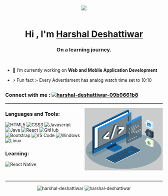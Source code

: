 
<!---
Harshal-Deshattiwar/Harshal-Deshattiwar is a ✨ special ✨ repository because its `README.md` (this file) appears on your GitHub profile.
You can click the Preview link to take a look at your changes.
--->

<br>
<div align="center">
<img src="https://c.tenor.com/z5TcdvAN0j0AAAAC/luffy-one-piece.gif">
 <!---  <img src="https://c.tenor.com/8mknnuJMRNkAAAAC/usopp-one-piece.gif"> --->
</div>
<br>

<h1 align="center">Hi , I'm <a href="https://stanleylim.me/">Harshal Deshattiwar</a></h1>
<h3 align="center">On a learning journey.</h3>

<br>

- 🌱 I’m currently working on **Web and Mobile Application Development**

- ⚡ Fun fact :-  Every Advertisment has analog watch time set to 10:10

<h3>Connect with me :   <a href="https://linkedin.com/in/harshal-deshattiwar-09b9661b8" ><img src="https://img.shields.io/badge/LinkedIn-0077B5?style=for-the-badge&logo=linkedin&logoColor=white" alt="harshal-deshattiwar-09b9661b8" height="30" width="150" /></a> </h3> 
<hr>

<img align="right" src="https://raw.githubusercontent.com/Harshal-Deshattiwar/Harshal-Deshattiwar/main/elements/techstack.gif"  height="200" width="250">
<!---
<img align="left" src="https://github-readme-stats.vercel.app/api/top-langs?username=harshal-deshattiwar&show_icons=true&theme=highcontrast&locale=en&layout=compact" alt="harshal-deshattiwar" />  --->

<p align="center"><h3>Languages and Tools:</h3>  


![HTML5](https://img.shields.io/badge/HTML5-E34F26?style=for-the-badge&logo=html5&logoColor=white)
![CSS3](https://img.shields.io/badge/CSS3-1572B6?style=for-the-badge&logo=css3&logoColor=white)
![Javascript](https://img.shields.io/badge/Javascript-FCC624?style=for-the-badge&logo=javascript&logoColor=black)
![Java](https://img.shields.io/badge/Java-ED8B00?style=for-the-badge&logo=java&logoColor=white)
![React](https://img.shields.io/badge/React-1572B6?style=for-the-badge&logo=react&logoColor=white)
![GitHub](https://img.shields.io/badge/GitHub-100000?style=for-the-badge&logo=github&logoColor=white)
![Bootstrap](https://img.shields.io/badge/Bootstrap-563D7C?style=for-the-badge&logo=bootstrap&logoColor=white)
![VS Code](https://img.shields.io/badge/Visual_Studio_Code-0078D4?style=for-the-badge&logo=visual%20studio%20code&logoColor=white)
![Windows](https://img.shields.io/badge/Windows-0078D6?style=for-the-badge&logo=windows&logoColor=white)
![Linux](https://img.shields.io/badge/Linux-FCC624?style=for-the-badge&logo=linux&logoColor=black)
</p>

<p><h3>Learning:</h3>  </p>

![React Native](https://img.shields.io/badge/React-Native-1572B6?style=for-the-badge&logo=React%20Native&logoColor=white)


<br>
<hr>
<p align="center"><img src="https://github-readme-stats.vercel.app/api/top-langs/?username=harshal-deshattiwar&langs_count=3&theme=highcontrast" alt="harshal-deshattiwar" />
<img  src="https://github-readme-stats.vercel.app/api?username=harshal-deshattiwar&show_icons=true&theme=highcontrast&locale=en" alt="harshal-deshattiwar" /></p>
 <!---
<p align="center"><img align="center" src="https://github-readme-streak-stats.herokuapp.com/?user=harshal-deshattiwar&theme=dark" alt="harshal-deshattiwar" /></p> --->
